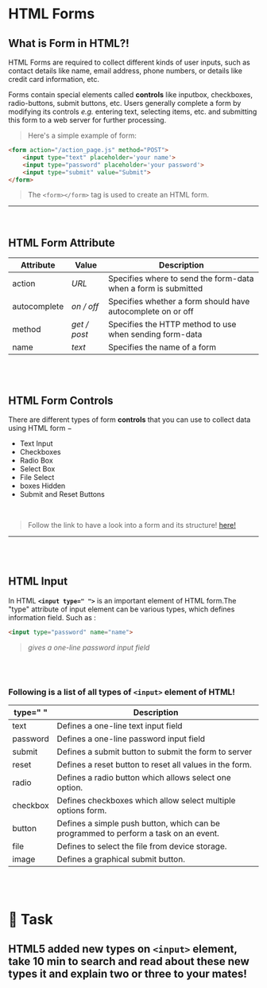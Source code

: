 # HTML Forms

## What is Form in HTML?!

HTML Forms are required to collect different kinds of user inputs, such as contact details like name, email address, phone numbers, or details like credit card information, etc.

Forms contain special elements called **controls** like inputbox, checkboxes, radio-buttons, submit buttons, etc. Users generally complete a form by modifying its controls _e.g._ entering text, selecting items, etc. and submitting this form to a web server for further processing.

> Here's a simple example of form:

```html
<form action="/action_page.js" method="POST">
    <input type="text" placeholder='your name'>
    <input type="password" placeholder='your password'>
    <input type="submit" value="Submit">
</form>
```

> The `<form></form>` tag is used to create an HTML form.

--------------------------------------------------------------------------------

<br>

## HTML Form Attribute

Attribute    | Value        | Description
------------ | ------------ | --------------------------------------------------------------
action       | _URL_        | Specifies where to send the form-data when a form is submitted
autocomplete | _on / off_   | Specifies whether a form should have autocomplete on or off
method       | _get / post_ | Specifies the HTTP method to use when sending form-data
name         | _text_       | Specifies the name of a form

<br>
<br>

## HTML Form Controls

There are different types of form **controls** that you can use to collect data using HTML form −

- Text Input
- Checkboxes
- Radio Box
- Select Box
- File Select
- boxes Hidden
- Submit and Reset Buttons

<br>

> Follow the link to have a look into a form and its structure! [here!](https://codepen.io/sara219/pen/OJWKeev?editors=1000)

--------------------------------------------------------------------------------

<br>
<br>

## HTML Input

In HTML **`<input type=" ">`** is an important element of HTML form.The "type" attribute of input element can be various types, which defines information field. Such as :

```html
<input type="password" name="name">
```

> _gives a one-line password input field_

<br>
<br>

### Following is a list of all types of `<input>` element of HTML!

type=" " | Description
-------- | ------------------------------------------------------------------------------------
text     | Defines a one-line text input field
password | Defines a one-line password input field
submit   | Defines a submit button to submit the form to server
reset    | Defines a reset button to reset all values in the form.
radio    | Defines a radio button which allows select one option.
checkbox | Defines checkboxes which allow select multiple options form.
button   | Defines a simple push button, which can be programmed to perform a task on an event.
file     | Defines to select the file from device storage.
image    | Defines a graphical submit button.

<br>
<br>

# 🛑 Task

## HTML5 added new types on `<input>` element, take 10 min to search and read about these new types it and explain two or three to your mates!

